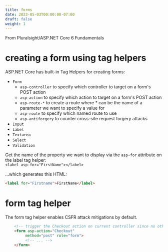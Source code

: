 ```yaml
---
title: forms
date: 2023-05-03T00:00:00-07:00
draft: false
weight: 1
---
```


From Pluralsight/ASP.NET Core 6 Fundamentals

# creating a form using tag helpers
ASP.NET Core has built-in Tag Helpers for creating forms:
- `Form`
    - `asp-controller` to specify which controller to target on a form's POST action
    - `asp-action` to specify which action to target on a form's POST action
    - `asp-route-*` to create a route where * can be the name of a parameter we want to specify a value for
    - `asp-route` to specify which named route to use
    - `asp-antiforgery` to counter cross-site request forgery attacks
- `Input`
- `Label`
- `Textarea`
- `Select`
- `Validation`

Get the name of the property we want to display via the `asp-for` attribute on the label tag helper:  
`<label asp-for="FirstName"></label>`

…which generates this HTML:
```html
<label for="Firstname">FirstName</label>
```

# form tag helper
The form tag helper enables CSFR attack mitigations by default.
```html
    <!-- trigger the Checkout action on current controller since no other controller specified -->
	<form asp-action="Checkout" 
		 method="post" role="form">
		 <!-- ... -->
	</form>
```
